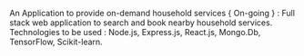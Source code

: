 An Application to provide on-demand household services { On-going } :
Full stack web application to search and book nearby household services.
Technologies to be used : Node.js, Express.js, React.js, Mongo.Db, TensorFlow, Scikit-learn.
